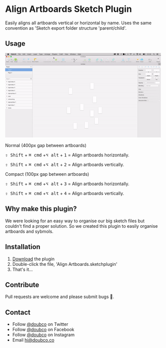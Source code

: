 # Align Artboards Sketch Plugin

Easily aligns all artboards vertical or horizontal by name. Uses the same convention as 'Sketch export folder structure 'parent/child'.

## Usage


![usage](usage/usage.gif)


Normal (400px gap between artboards)  

<kbd>⇧ Shift</kbd> + <kbd>⌘ cmd</kbd> +<kbd>⌥ alt</kbd> + <kbd>1</kbd> = Align artboards horizontally.

<kbd>⇧ Shift</kbd> + <kbd>⌘ cmd</kbd> +<kbd>⌥ alt</kbd> + <kbd>2</kbd> = Align artboards vertically.

Compact (100px gap between artboards)  

<kbd>⇧ Shift</kbd> + <kbd>⌘ cmd</kbd> +<kbd>⌥ alt</kbd> + <kbd>3</kbd> = Align artboards horizontally.

<kbd>⇧ Shift</kbd> + <kbd>⌘ cmd</kbd> +<kbd>⌥ alt</kbd> + <kbd>4</kbd> = Align artboards vertically.

## Why make this plugin?

We were looking for an easy way to organise our big sketch files but couldn't find a proper solution. So we created this plugin to easily organise artboards and sybmols.


## Installation

1. [Download](https://github.com/doubco/sketchplugin-align-artboards/archive/1.0.zip) the plugin
2. Double-click the file, 'Align Artboards.sketchplugin'
3. That's it...


## Contribute

Pull requests are welcome and please submit bugs 🐛.

## Contact

* Follow [@doubco](https://twitter.com/doubco) on Twitter
* Follow [@doubco](http://facebook.com/doubco) on Facebook
* Follow [@doubco](http://instagram.com/doubco) on Instagram
* Email <hi@doubco.co>
